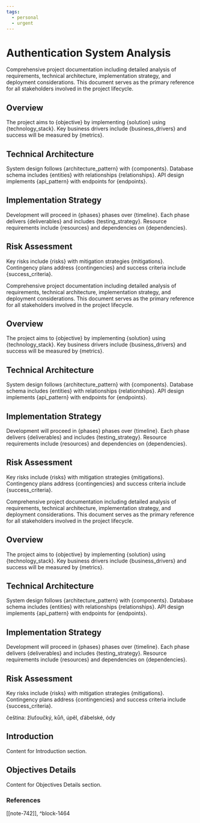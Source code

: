 ```yaml
---
tags:
  - personal
  - urgent
---
```


# Authentication System Analysis

Comprehensive project documentation including detailed analysis of requirements, technical architecture, implementation strategy, and deployment considerations. This document serves as the primary reference for all stakeholders involved in the project lifecycle.

## Overview
The project aims to {objective} by implementing {solution} using {technology_stack}. Key business drivers include {business_drivers} and success will be measured by {metrics}.

## Technical Architecture
System design follows {architecture_pattern} with {components}. Database schema includes {entities} with relationships {relationships}. API design implements {api_pattern} with endpoints for {endpoints}.

## Implementation Strategy
Development will proceed in {phases} phases over {timeline}. Each phase delivers {deliverables} and includes {testing_strategy}. Resource requirements include {resources} and dependencies on {dependencies}.

## Risk Assessment
Key risks include {risks} with mitigation strategies {mitigations}. Contingency plans address {contingencies} and success criteria include {success_criteria}.

Comprehensive project documentation including detailed analysis of requirements, technical architecture, implementation strategy, and deployment considerations. This document serves as the primary reference for all stakeholders involved in the project lifecycle.

## Overview
The project aims to {objective} by implementing {solution} using {technology_stack}. Key business drivers include {business_drivers} and success will be measured by {metrics}.

## Technical Architecture
System design follows {architecture_pattern} with {components}. Database schema includes {entities} with relationships {relationships}. API design implements {api_pattern} with endpoints for {endpoints}.

## Implementation Strategy
Development will proceed in {phases} phases over {timeline}. Each phase delivers {deliverables} and includes {testing_strategy}. Resource requirements include {resources} and dependencies on {dependencies}.

## Risk Assessment
Key risks include {risks} with mitigation strategies {mitigations}. Contingency plans address {contingencies} and success criteria include {success_criteria}.

Comprehensive project documentation including detailed analysis of requirements, technical architecture, implementation strategy, and deployment considerations. This document serves as the primary reference for all stakeholders involved in the project lifecycle.

## Overview
The project aims to {objective} by implementing {solution} using {technology_stack}. Key business drivers include {business_drivers} and success will be measured by {metrics}.

## Technical Architecture
System design follows {architecture_pattern} with {components}. Database schema includes {entities} with relationships {relationships}. API design implements {api_pattern} with endpoints for {endpoints}.

## Implementation Strategy
Development will proceed in {phases} phases over {timeline}. Each phase delivers {deliverables} and includes {testing_strategy}. Resource requirements include {resources} and dependencies on {dependencies}.

## Risk Assessment
Key risks include {risks} with mitigation strategies {mitigations}. Contingency plans address {contingencies} and success criteria include {success_criteria}.



čeština: žluťoučký, kůň, úpěl, ďábelské, ódy

## Introduction

Content for Introduction section.

## Objectives Details

Content for Objectives Details section.


### References
[[note-742]], ^block-1464
